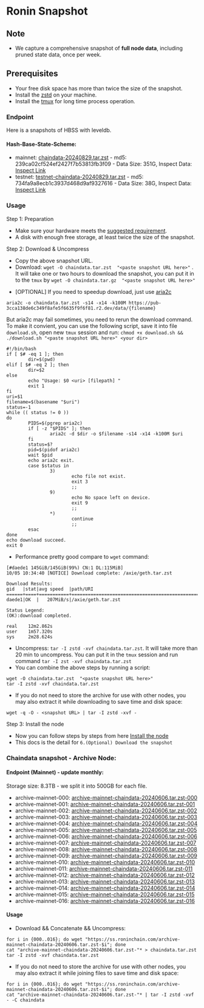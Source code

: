 # Ronin Snapshot

## Note
- We capture a comprehensive snapshot of **full node data**, including pruned state data, once per week.

## Prerequisites
- Your free disk space has more than twice the size of the snapshot.
- Install the [zstd](https://github.com/facebook/zstd) on your machine.
- Install the [tmux](https://github.com/tmux/tmux/wiki/Installing) for long time process operation.


### Endpoint

Here is a snapshots of HBSS with leveldb.

#### Hash-Base-State-Scheme:

- mainnet: [chaindata-20240829.tar.zst](https://pub-3cca138de6c349f8afe5f6635f9f6f81.r2.dev/data/chaindata-20240829.tar.zst) - md5: 239ca02cf524ef2427f7b53813fb3f09 - Data Size: 351G, Inspect Data: [Inspect Link](https://pub-3cca138de6c349f8afe5f6635f9f6f81.r2.dev/data/inspect-data-20240829.txt)
- testnet: [testnet-chaindata-20240829.tar.zst](https://pub-3cca138de6c349f8afe5f6635f9f6f81.r2.dev/data/testnet-chaindata-20240829.tar.zst) - md5: 734fa9a8ecb1c3937d468d9af9327616 - Data Size: 38G, Inspect Data: [Inspect Link](https://pub-3cca138de6c349f8afe5f6635f9f6f81.r2.dev/data/testnet-inspect-data-20240829.txt)


### Usage

Step 1: Preparation
- Make sure your hardware meets the [suggested requirement](https://docs.roninchain.com/docs/node-operators/mainnet/non-validator#install-the-node).
- A disk with enough free storage, at least twice the size of the snapshot.

Step 2: Download & Uncompress
- Copy the above snapshot URL.
- Download:  `wget -O chaindata.tar.zst  "<paste snapshot URL here>"` . It will take one or two hours to download the snapshot, you can put it in to the `tmux` by `wget -O chaindata.tar.gz  "<paste snapshot URL here>"`


* [OPTIONAL] If you need to speedup download, just use [aria2c](https://github.com/aria2/aria2)
```
aria2c -o chaindata.tar.zst -s14 -x14 -k100M https://pub-3cca138de6c349f8afe5f6635f9f6f81.r2.dev/data/{filename}
```

But aria2c may fail sometimes, you need to rerun the download command. To make it convient, you can use the following script, save it into file `download.sh`, open new `tmux` session and run: `chmod +x download.sh && ./download.sh "<paste snapshot URL here>" <your dir>`
```
#!/bin/bash
if [ $# -eq 1 ]; then
        dir=$(pwd)
elif [ $# -eq 2 ]; then
        dir=$2
else
        echo "Usage: $0 <uri> [filepath] "
        exit 1
fi
uri=$1
filename=$(basename "$uri")
status=-1
while (( status != 0 ))
do
        PIDS=$(pgrep aria2c)
        if [ -z "$PIDS" ]; then
                aria2c -d $dir -o $filename -s14 -x14 -k100M $uri
        fi
        status=$?
        pid=$(pidof aria2c)
        wait $pid
        echo aria2c exit.
        case $status in
                3)
                        echo file not exist.
                        exit 3
                        ;;
                9)
                        echo No space left on device.
                        exit 9
                        ;;
                *)
                        continue
                        ;;
        esac
done
echo download succeed.
exit 0
```

- Performance pretty good compare to `wget` command:

```
[#daede1 145GiB/145GiB(99%) CN:1 DL:115MiB]
10/05 10:34:40 [NOTICE] Download complete: /axie/geth.tar.zst

Download Results:
gid   |stat|avg speed  |path/URI
======+====+===========+=======================================================
daede1|OK  |   207MiB/s|/axie/geth.tar.zst

Status Legend:
(OK):download completed.

real    12m2.862s
user    1m57.320s
sys     2m28.624s
```

- Uncompress: `tar -I zstd -xvf chaindata.tar.zst`. It will take more than 20 min to uncompress. You can put it in the `tmux` session and run command `tar -I zst -xvf chaindata.tar.zst`
- You can combine the above steps by running a script:

```
wget -O chaindata.tar.zst  "<paste snapshot URL here>"
tar -I zstd -xvf chaindata.tar.zst
```


- If you do not need to store the archive for use with other nodes, you may also extract it while downloading to save time and disk space:
```
wget -q -O - <snapshot URL> | tar -I zstd -xvf -
```


Step 3: Install the node
- Now you can follow steps by steps from here [Install the node ](https://docs.roninchain.com/docs/node-operators/mainnet/non-validator#install-the-node)
- This docs is the detail for `6.(Optional) Download the snapshot`

### Chaindata snapshot - Archive Node:

#### Endpoint (Mainnet) - update monthly:

Storage size: 8.3TB - we split it into 500GB for each file.

- archive-mainnet-000: [archive-mainnet-chaindata-20240606.tar.zst-000](https://ss.roninchain.com/archive-mainnet-chaindata-20240606.tar.zst-000)
- archive-mainnet-001: [archive-mainnet-chaindata-20240606.tar.zst-001](https://ss.roninchain.com/archive-mainnet-chaindata-20240606.tar.zst-001)
- archive-mainnet-002: [archive-mainnet-chaindata-20240606.tar.zst-002](https://ss.roninchain.com/archive-mainnet-chaindata-20240606.tar.zst-002)
- archive-mainnet-003: [archive-mainnet-chaindata-20240606.tar.zst-003](https://ss.roninchain.com/archive-mainnet-chaindata-20240606.tar.zst-003)
- archive-mainnet-004: [archive-mainnet-chaindata-20240606.tar.zst-004](https://ss.roninchain.com/archive-mainnet-chaindata-20240606.tar.zst-004)
- archive-mainnet-005: [archive-mainnet-chaindata-20240606.tar.zst-005](https://ss.roninchain.com/archive-mainnet-chaindata-20240606.tar.zst-005)
- archive-mainnet-006: [archive-mainnet-chaindata-20240606.tar.zst-006](https://ss.roninchain.com/archive-mainnet-chaindata-20240606.tar.zst-006)
- archive-mainnet-007: [archive-mainnet-chaindata-20240606.tar.zst-007](https://ss.roninchain.com/archive-mainnet-chaindata-20240606.tar.zst-007)
- archive-mainnet-008: [archive-mainnet-chaindata-20240606.tar.zst-008](https://ss.roninchain.com/archive-mainnet-chaindata-20240606.tar.zst-008)
- archive-mainnet-009: [archive-mainnet-chaindata-20240606.tar.zst-009](https://ss.roninchain.com/archive-mainnet-chaindata-20240606.tar.zst-009)
- archive-mainnet-010: [archive-mainnet-chaindata-20240606.tar.zst-010](https://ss.roninchain.com/archive-mainnet-chaindata-20240606.tar.zst-010)
- archive-mainnet-011: [archive-mainnet-chaindata-20240606.tar.zst-011](https://ss.roninchain.com/archive-mainnet-chaindata-20240606.tar.zst-011)
- archive-mainnet-012: [archive-mainnet-chaindata-20240606.tar.zst-012](https://ss.roninchain.com/archive-mainnet-chaindata-20240606.tar.zst-012)
- archive-mainnet-013: [archive-mainnet-chaindata-20240606.tar.zst-013](https://ss.roninchain.com/archive-mainnet-chaindata-20240606.tar.zst-013)
- archive-mainnet-014: [archive-mainnet-chaindata-20240606.tar.zst-014](https://ss.roninchain.com/archive-mainnet-chaindata-20240606.tar.zst-014)
- archive-mainnet-015: [archive-mainnet-chaindata-20240606.tar.zst-015](https://ss.roninchain.com/archive-mainnet-chaindata-20240606.tar.zst-015)
- archive-mainnet-016: [archive-mainnet-chaindata-20240606.tar.zst-016](https://ss.roninchain.com/archive-mainnet-chaindata-20240606.tar.zst-016)



#### Usage
- Download && Concatenate && Uncompress:

```shell
for i in {000..016}; do wget "https://ss.roninchain.com/archive-mainnet-chaindata-20240606.tar.zst-$i"; done
cat "archive-mainnet-chaindata-20240606.tar.zst-"* > chaindata.tar.zst
tar -I zstd -xvf chaindata.tar.zst
```

- If you do not need to store the archive for use with other nodes, you may also extract it while joining files to save time and disk space:

```shell
for i in {000..016}; do wget "https://ss.roninchain.com/archive-mainnet-chaindata-20240606.tar.zst-$i"; done
cat "archive-mainnet-chaindata-20240606.tar.zst-"* | tar -I zstd -xvf - -C chaindata
```
